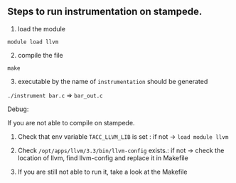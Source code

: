 ## Steps to run instrumentation on stampede.

1. load the module

`module load llvm`

2. compile the file

`make`

3. executable by the name of `instrumentation` should be generated

`./instrument bar.c` => `bar_out.c`



Debug:

If you are not able to compile on stampede.
1. Check that env variable `TACC_LLVM_LIB` is set : if not ->  `load module llvm`
    
2. Check `/opt/apps/llvm/3.3/bin/llvm-config` exists.: if not -> check the location of llvm, find llvm-config and replace it in Makefile

3. If you are still not able to run it, take a look at the Makefile

